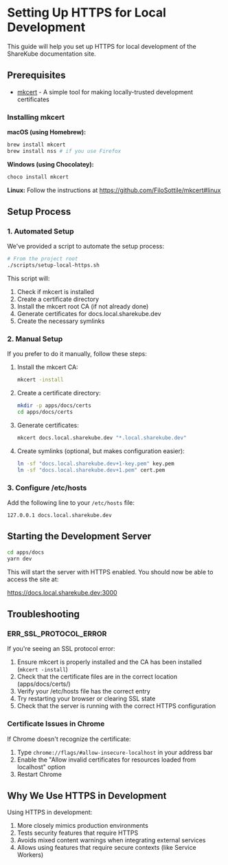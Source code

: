 # Setting Up HTTPS for Local Development

This guide will help you set up HTTPS for local development of the ShareKube documentation site.

## Prerequisites

- [mkcert](https://github.com/FiloSottile/mkcert) - A simple tool for making locally-trusted development certificates

### Installing mkcert

**macOS (using Homebrew):**
```bash
brew install mkcert
brew install nss # if you use Firefox
```

**Windows (using Chocolatey):**
```bash
choco install mkcert
```

**Linux:**
Follow the instructions at https://github.com/FiloSottile/mkcert#linux

## Setup Process

### 1. Automated Setup

We've provided a script to automate the setup process:

```bash
# From the project root
./scripts/setup-local-https.sh
```

This script will:
1. Check if mkcert is installed
2. Create a certificate directory
3. Install the mkcert root CA (if not already done)
4. Generate certificates for docs.local.sharekube.dev
5. Create the necessary symlinks

### 2. Manual Setup

If you prefer to do it manually, follow these steps:

1. Install the mkcert CA:
   ```bash
   mkcert -install
   ```

2. Create a certificate directory:
   ```bash
   mkdir -p apps/docs/certs
   cd apps/docs/certs
   ```

3. Generate certificates:
   ```bash
   mkcert docs.local.sharekube.dev "*.local.sharekube.dev"
   ```

4. Create symlinks (optional, but makes configuration easier):
   ```bash
   ln -sf "docs.local.sharekube.dev+1-key.pem" key.pem
   ln -sf "docs.local.sharekube.dev+1.pem" cert.pem
   ```

### 3. Configure /etc/hosts

Add the following line to your `/etc/hosts` file:

```
127.0.0.1 docs.local.sharekube.dev
```

## Starting the Development Server

```bash
cd apps/docs
yarn dev
```

This will start the server with HTTPS enabled. You should now be able to access the site at:

https://docs.local.sharekube.dev:3000

## Troubleshooting

### ERR_SSL_PROTOCOL_ERROR

If you're seeing an SSL protocol error:

1. Ensure mkcert is properly installed and the CA has been installed (`mkcert -install`)
2. Check that the certificate files are in the correct location (apps/docs/certs/)
3. Verify your /etc/hosts file has the correct entry
4. Try restarting your browser or clearing SSL state
5. Check that the server is running with the correct HTTPS configuration

### Certificate Issues in Chrome

If Chrome doesn't recognize the certificate:
1. Type `chrome://flags/#allow-insecure-localhost` in your address bar
2. Enable the "Allow invalid certificates for resources loaded from localhost" option
3. Restart Chrome

## Why We Use HTTPS in Development

Using HTTPS in development:
1. More closely mimics production environments
2. Tests security features that require HTTPS
3. Avoids mixed content warnings when integrating external services
4. Allows using features that require secure contexts (like Service Workers) 
